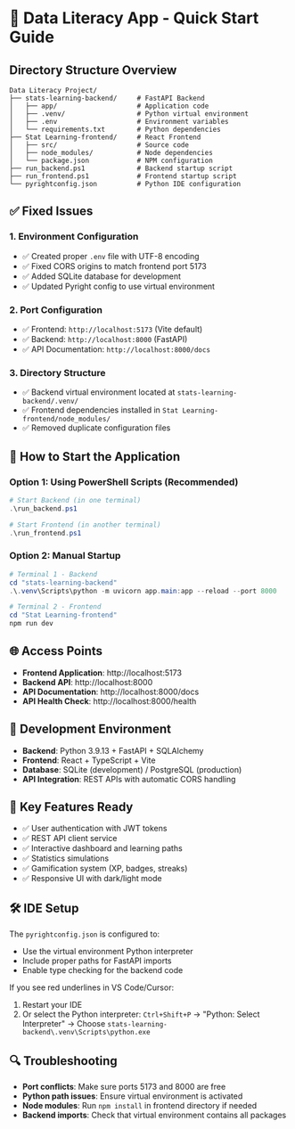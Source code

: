 # 🚀 Data Literacy App - Quick Start Guide

## Directory Structure Overview
```
Data Literacy Project/
├── stats-learning-backend/     # FastAPI Backend
│   ├── app/                    # Application code
│   ├── .venv/                  # Python virtual environment
│   ├── .env                    # Environment variables
│   └── requirements.txt        # Python dependencies
├── Stat Learning-frontend/     # React Frontend
│   ├── src/                    # Source code
│   ├── node_modules/           # Node dependencies
│   └── package.json            # NPM configuration
├── run_backend.ps1             # Backend startup script
├── run_frontend.ps1            # Frontend startup script
└── pyrightconfig.json          # Python IDE configuration
```

## ✅ Fixed Issues

### 1. **Environment Configuration**
- ✅ Created proper `.env` file with UTF-8 encoding
- ✅ Fixed CORS origins to match frontend port 5173
- ✅ Added SQLite database for development
- ✅ Updated Pyright config to use virtual environment

### 2. **Port Configuration**
- ✅ Frontend: `http://localhost:5173` (Vite default)
- ✅ Backend: `http://localhost:8000` (FastAPI)
- ✅ API Documentation: `http://localhost:8000/docs`

### 3. **Directory Structure**
- ✅ Backend virtual environment located at `stats-learning-backend/.venv/`
- ✅ Frontend dependencies installed in `Stat Learning-frontend/node_modules/`
- ✅ Removed duplicate configuration files

## 🚀 How to Start the Application

### Option 1: Using PowerShell Scripts (Recommended)
```powershell
# Start Backend (in one terminal)
.\run_backend.ps1

# Start Frontend (in another terminal)  
.\run_frontend.ps1
```

### Option 2: Manual Startup
```powershell
# Terminal 1 - Backend
cd "stats-learning-backend"
.\.venv\Scripts\python -m uvicorn app.main:app --reload --port 8000

# Terminal 2 - Frontend
cd "Stat Learning-frontend"
npm run dev
```

## 🌐 Access Points
- **Frontend Application**: http://localhost:5173
- **Backend API**: http://localhost:8000
- **API Documentation**: http://localhost:8000/docs
- **API Health Check**: http://localhost:8000/health

## 🔧 Development Environment
- **Backend**: Python 3.9.13 + FastAPI + SQLAlchemy
- **Frontend**: React + TypeScript + Vite
- **Database**: SQLite (development) / PostgreSQL (production)
- **API Integration**: REST APIs with automatic CORS handling

## 🎯 Key Features Ready
- ✅ User authentication with JWT tokens
- ✅ REST API client service
- ✅ Interactive dashboard and learning paths
- ✅ Statistics simulations
- ✅ Gamification system (XP, badges, streaks)
- ✅ Responsive UI with dark/light mode

## 🛠️ IDE Setup
The `pyrightconfig.json` is configured to:
- Use the virtual environment Python interpreter
- Include proper paths for FastAPI imports
- Enable type checking for the backend code

If you see red underlines in VS Code/Cursor:
1. Restart your IDE
2. Or select the Python interpreter: `Ctrl+Shift+P` → "Python: Select Interpreter" → Choose `stats-learning-backend\.venv\Scripts\python.exe`

## 🔍 Troubleshooting
- **Port conflicts**: Make sure ports 5173 and 8000 are free
- **Python path issues**: Ensure virtual environment is activated
- **Node modules**: Run `npm install` in frontend directory if needed
- **Backend imports**: Check that virtual environment contains all packages
